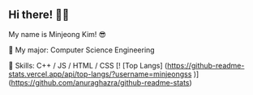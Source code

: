 ## Hi there! 👋🏻

My name is Minjeong Kim! 😎

🌱 My major: Computer Science Engineering

💫 Skills: C++ / JS / HTML / CSS
[! [Top Langs] (https://github-readme-stats.vercel.app/api/top-langs/?username=minjeongss )] (https://github.com/anuraghazra/github-readme-stats)
